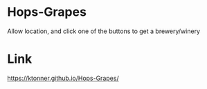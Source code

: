 # Hops-Grapes
Allow location, and click one of the buttons to get a brewery/winery

# Link
https://ktonner.github.io/Hops-Grapes/
